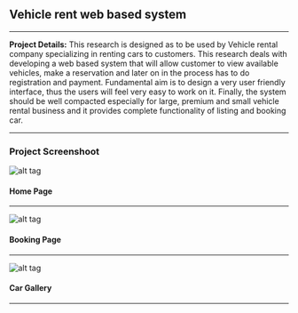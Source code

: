 
##  Vehicle rent web based system
---
**Project Details:** This research is designed as to be used by Vehicle rental company specializing in renting cars to customers. This research deals with developing a web based system that will allow customer to view available vehicles, make a reservation and later on in the process has to do registration and  payment. Fundamental aim is to design a very user friendly interface, thus the users will feel very easy to work on it. Finally, the system should be well compacted especially for large, premium and small vehicle rental business and it provides complete functionality of listing and booking car.

---
### Project Screenshoot

![alt tag](https://c1.staticflickr.com/3/2882/33134207573_b91e7bba1a_z.jpg)
#### Home Page
---
![alt tag](https://c1.staticflickr.com/3/2840/33789734022_1c94e7426e_z.jpg)
#### Booking Page
---
![alt tag](https://c1.staticflickr.com/3/2823/33906462576_4c5727fd77_z.jpg)
#### Car Gallery
---
